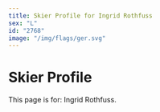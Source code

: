 ```yaml
---
title: Skier Profile for Ingrid Rothfuss
sex: "L"
id: "2768"
image: "/img/flags/ger.svg" 
---
```


# Skier Profile

This page is for: Ingrid Rothfuss.
    